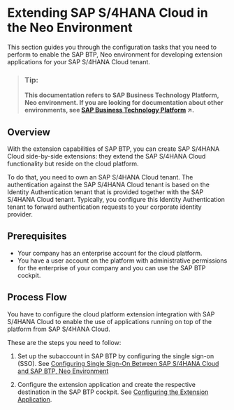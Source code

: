 <!-- loiofa132ee4bd3a4505a315ed3a8af8feae -->

# Extending SAP S/4HANA Cloud in the Neo Environment

This section guides you through the configuration tasks that you need to perform to enable the SAP BTP, Neo environment for developing extension applications for your SAP S/4HANA Cloud tenant.

> ### Tip:  
> **This documentation refers to SAP Business Technology Platform, Neo environment. If you are looking for documentation about other environments, see [SAP Business Technology Platform](https://help.sap.com/viewer/65de2977205c403bbc107264b8eccf4b/Cloud/en-US/6a2c1ab5a31b4ed9a2ce17a5329e1dd8.html "SAP Business Technology Platform (SAP BTP) is an integrated offering comprised of four technology portfolios: database and data management, application development and integration, analytics, and intelligent technologies. The platform offers users the ability to turn data into business value, compose end-to-end business processes, and build and extend SAP applications quickly.") :arrow_upper_right:.**



<a name="loiofa132ee4bd3a4505a315ed3a8af8feae__section_h3w_wdk_ndb"/>

## Overview

With the extension capabilities of SAP BTP, you can create SAP S/4HANA Cloud side-by-side extensions: they extend the SAP S/4HANA Cloud functionality but reside on the cloud platform.

To do that, you need to own an SAP S/4HANA Cloud tenant. The authentication against the SAP S/4HANA Cloud tenant is based on the Identity Authentication tenant that is provided together with the SAP S/4HANA Cloud tenant. Typically, you configure this Identity Authentication tenant to forward authentication requests to your corporate identity provider.



<a name="loiofa132ee4bd3a4505a315ed3a8af8feae__section_hyx_4vl_2bb"/>

## Prerequisites

-   Your company has an enterprise account for the cloud platform.
-   You have a user account on the platform with administrative permissions for the enterprise of your company and you can use the SAP BTP cockpit.




<a name="loiofa132ee4bd3a4505a315ed3a8af8feae__section_mdb_34b_mdb"/>

## Process Flow

You have to configure the cloud platform extension integration with SAP S/4HANA Cloud to enable the use of applications running on top of the platform from SAP S/4HANA Cloud.

These are the steps you need to follow:

1.  Set up the subaccount in SAP BTP by configuring the single sign-on \(SSO\). See [Configuring Single Sign-On Between SAP S/4HANA Cloud and SAP BTP, Neo Environment](configuring-single-sign-on-between-sap-s-4hana-cloud-and-sap-btp-neo-environment-a41018f.md) 

2.  Configure the extension application and create the respective destination in the SAP BTP cockpit. See [Configuring the Extension Application](configuring-the-extension-application-4aa230f.md).



